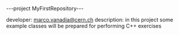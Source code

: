 ---project MyFirstRepository---

developer: marco.vanadia@cern.ch
description: in this project some example classes will be prepared for performing C++ exercises
